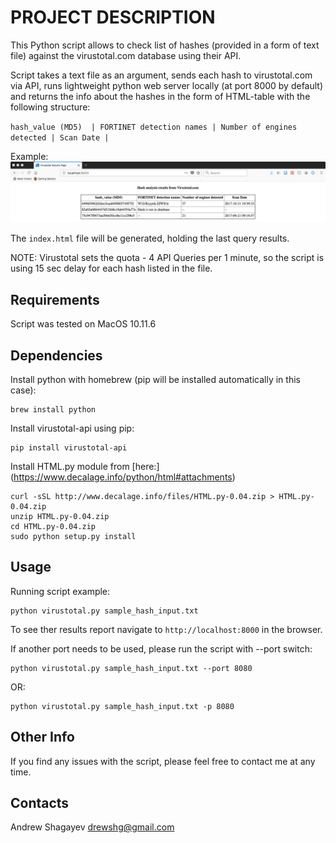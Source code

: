 # PROJECT DESCRIPTION #
This Python script allows to check list of hashes (provided in a form of text file) against the virustotal.com database
using their API.

Script takes a text file as an argument, sends each hash to virustotal.com via API, runs lightweight python web server locally (at port 8000 by default) and returns the info about the hashes in the form of HTML-table with the following structure:

`hash_value (MD5)  | FORTINET detection names | Number of engines detected | Scan Date |`

Example:
![alt Output example](./img.png)

The `index.html` file will be generated, holding the last query results.

NOTE:
Virustotal sets the quota - 4 API Queries per 1 minute, so the script is using 15 sec delay for each hash listed in
the file.

## Requirements ##
Script was tested on MacOS 10.11.6

## Dependencies ##
Install python with homebrew (pip will be installed automatically in this case):

    brew install python

Install virustotal-api using pip:

    pip install virustotal-api

Install HTML.py module from [here:] (https://www.decalage.info/python/html#attachments)

    curl -sSL http://www.decalage.info/files/HTML.py-0.04.zip > HTML.py-0.04.zip
    unzip HTML.py-0.04.zip
    cd HTML.py-0.04.zip
    sudo python setup.py install

## Usage ##
Running script example:

    python virustotal.py sample_hash_input.txt

To see ther results report navigate to `http://localhost:8000` in the browser.

If another port needs to be used, please run the script with --port switch:

    python virustotal.py sample_hash_input.txt --port 8080

OR:

    python virustotal.py sample_hash_input.txt -p 8080

## Other Info ##

If you find any issues with the script, please feel free to contact me at any time.

## Contacts ##
Andrew Shagayev <drewshg@gmail.com>
